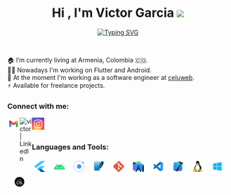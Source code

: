 <h1 align="center"><b>Hi , I'm Victor Garcia </b><img src="https://media.giphy.com/media/hvRJCLFzcasrR4ia7z/giphy.gif" width="35"></h1>


<p align="center">
<a href="https://git.io/typing-svg"><img src="https://readme-typing-svg.demolab.com?font=Fira+Code&duration=2000&pause=1000&center=true&vCenter=true&width=435&lines=Victor+Manuel+Garcia+Hurtado+;Mobile+Developer" alt="Typing SVG" /></a>
</p>
<br>

🏠 I’m currently living at Armenia, Colombia 🇨🇴.<br/>
👨‍💻 Nowadays I'm working on Flutter and Android.<br/>
🔭 At the moment I'm working as a software engineer at [celuweb].<br/>
⚡  Available for freelance projects.<br/>

### Connect with me:


[<img align="left" alt="vmgarciahurtado@gmail.com | Gmail" width="28px" src="https://raw.githubusercontent.com/edent/SuperTinyIcons/master/images/svg/gmail.svg" />][gmail]
[<img align="left" alt="victor | LinkedIn" width="28px" src="https://camo.githubusercontent.com/c8a9c5b414cd812ad6a97a46c29af67239ddaeae08c41724ff7d945fb4c047e5/68747470733a2f2f6564656e742e6769746875622e696f2f537570657254696e7949636f6e732f696d616765732f7376672f6c696e6b6564696e2e737667" />][linkedin]
[<img align="left" alt="vmgarciahurtado@gmail.com | Instagram" width="28px" src="https://raw.githubusercontent.com/edent/SuperTinyIcons/master/images/svg/instagram.svg" />][instagram]

<br/>
<br/>

### Languages and Tools:

<img align="left"  width="25px" height="25px" src="./flutter.png" style="color:#FFF;border:5px solid white"/>
<img align="left"  width="25px" height="25px" src="./android.png" style="background-color:white;border:5px solid white; margin:0px 0px 0px 10px" />
<img align="left"  width="25px" height="25px" src="./ionic.png" style="background-color:white;border:5px solid white; margin:0px 0px 0px 10px" />
<img align="left"  width="25px" height="25px" src="./sqlite.png" style="background-color:white;border:5px solid white; margin:0px 0px 0px 10px" />
<img align="left"  width="25px" height="25px" src="./git.png" style="background-color:white;border:5px solid white; margin:0px 0px 0px 10px" />
<img align="left"  width="25px" height="25px" src="./android_studio.png" style="background-color:white;border:5px solid white; margin:0px 0px 0px 10px"/>
<img align="left"  width="25px" height="25px" src="./vscode.png" style="background-color:white;border:5px solid white; margin:0px 0px 0px 10px" />
<img align="left"  width="25px" height="25px" src="./xcode.png" style="background-color:white;border:5px solid white; margin:0px 0px 0px 10px" />
<img align="left"  width="25px" height="25px" src="./linux.png" style="background-color:white;border:5px solid white; margin:0px 0px 0px 10px" />
<img align="left"  width="25px" height="25px" src="./windows.png" style="background-color:white;border:5px solid white; margin:0px 0px 0px 10px" />
<img align="left"  width="25px" height="25px" src="./macos.png" style="background-color:white;border:5px solid white; margin:0px 0px 0px 10px" />

<br/>

[celuweb]: https://www.celuweb.com
[linkedin]: https://www.linkedin.com/in/victor-manuel-garcia-hurtado-0700a21b7/
[gmail]: mailto:vmgarciahurtado@gmail.com
[instagram]: https://www.instagram.com/vm_garciah/
